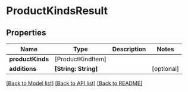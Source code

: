 # ProductKindsResult

## Properties
Name | Type | Description | Notes
------------ | ------------- | ------------- | -------------
**productKinds** | [ProductKindItem] |  | 
**additions** | **[String: String]** |  | [optional] 

[[Back to Model list]](../README.md#documentation-for-models) [[Back to API list]](../README.md#documentation-for-api-endpoints) [[Back to README]](../README.md)

